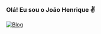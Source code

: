 ### Olá! Eu sou o João Henrique ✌️
[![Blog](https://img.shields.io/badge/Oracle-F80000?style=for-the-badge&logo=Oracle&logoColor=white)](https://www.oracle.com/br/)

